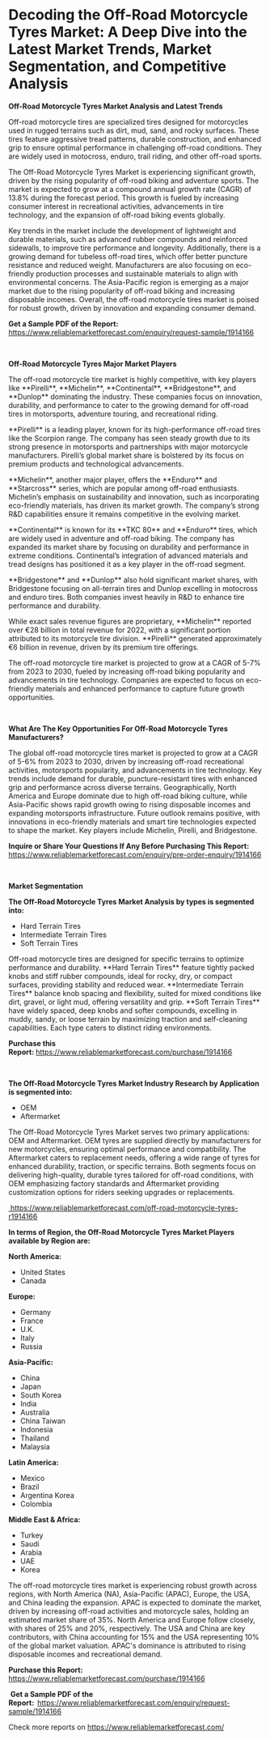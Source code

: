 <p><h1>Decoding the Off-Road Motorcycle Tyres Market: A Deep Dive into the Latest Market Trends, Market Segmentation, and Competitive Analysis</h1></p><p><strong>Off-Road Motorcycle Tyres Market Analysis and Latest Trends</strong></p>
<p><p>Off-road motorcycle tires are specialized tires designed for motorcycles used in rugged terrains such as dirt, mud, sand, and rocky surfaces. These tires feature aggressive tread patterns, durable construction, and enhanced grip to ensure optimal performance in challenging off-road conditions. They are widely used in motocross, enduro, trail riding, and other off-road sports.</p><p>The Off-Road Motorcycle Tyres Market is experiencing significant growth, driven by the rising popularity of off-road biking and adventure sports. The market is expected to grow at a compound annual growth rate (CAGR) of 13.8% during the forecast period. This growth is fueled by increasing consumer interest in recreational activities, advancements in tire technology, and the expansion of off-road biking events globally.</p><p>Key trends in the market include the development of lightweight and durable materials, such as advanced rubber compounds and reinforced sidewalls, to improve tire performance and longevity. Additionally, there is a growing demand for tubeless off-road tires, which offer better puncture resistance and reduced weight. Manufacturers are also focusing on eco-friendly production processes and sustainable materials to align with environmental concerns. The Asia-Pacific region is emerging as a major market due to the rising popularity of off-road biking and increasing disposable incomes. Overall, the off-road motorcycle tires market is poised for robust growth, driven by innovation and expanding consumer demand.</p></p>
<p><strong>Get a Sample PDF of the Report:&nbsp;</strong> <a href="https://www.reliablemarketforecast.com/enquiry/request-sample/1914166?utm_campaign=1110&utm_medium=2&utm_source=Github&utm_content=ia&utm_term=24012025&utm_id=off-road-motorcycle-tyres">https://www.reliablemarketforecast.com/enquiry/request-sample/1914166</a></p>
<p>&nbsp;</p>
<p><strong>Off-Road Motorcycle Tyres Major Market Players</strong></p>
<p><p>The off-road motorcycle tire market is highly competitive, with key players like **Pirelli**, **Michelin**, **Continental**, **Bridgestone**, and **Dunlop** dominating the industry. These companies focus on innovation, durability, and performance to cater to the growing demand for off-road tires in motorsports, adventure touring, and recreational riding.</p><p>**Pirelli** is a leading player, known for its high-performance off-road tires like the Scorpion range. The company has seen steady growth due to its strong presence in motorsports and partnerships with major motorcycle manufacturers. Pirelli’s global market share is bolstered by its focus on premium products and technological advancements.</p><p>**Michelin**, another major player, offers the **Enduro** and **Starcross** series, which are popular among off-road enthusiasts. Michelin’s emphasis on sustainability and innovation, such as incorporating eco-friendly materials, has driven its market growth. The company’s strong R&D capabilities ensure it remains competitive in the evolving market.</p><p>**Continental** is known for its **TKC 80** and **Enduro** tires, which are widely used in adventure and off-road biking. The company has expanded its market share by focusing on durability and performance in extreme conditions. Continental’s integration of advanced materials and tread designs has positioned it as a key player in the off-road segment.</p><p>**Bridgestone** and **Dunlop** also hold significant market shares, with Bridgestone focusing on all-terrain tires and Dunlop excelling in motocross and enduro tires. Both companies invest heavily in R&D to enhance tire performance and durability.</p><p>While exact sales revenue figures are proprietary, **Michelin** reported over €28 billion in total revenue for 2022, with a significant portion attributed to its motorcycle tire division. **Pirelli** generated approximately €6 billion in revenue, driven by its premium tire offerings.</p><p>The off-road motorcycle tire market is projected to grow at a CAGR of 5-7% from 2023 to 2030, fueled by increasing off-road biking popularity and advancements in tire technology. Companies are expected to focus on eco-friendly materials and enhanced performance to capture future growth opportunities.</p></p>
<p>&nbsp;</p>
<p><strong>What Are The Key Opportunities For Off-Road Motorcycle Tyres Manufacturers?</strong></p>
<p><p>The global off-road motorcycle tires market is projected to grow at a CAGR of 5-6% from 2023 to 2030, driven by increasing off-road recreational activities, motorsports popularity, and advancements in tire technology. Key trends include demand for durable, puncture-resistant tires with enhanced grip and performance across diverse terrains. Geographically, North America and Europe dominate due to high off-road biking culture, while Asia-Pacific shows rapid growth owing to rising disposable incomes and expanding motorsports infrastructure. Future outlook remains positive, with innovations in eco-friendly materials and smart tire technologies expected to shape the market. Key players include Michelin, Pirelli, and Bridgestone.</p></p>
<p><strong>Inquire or Share Your Questions If Any Before Purchasing This Report:</strong> <a href="https://www.reliablemarketforecast.com/enquiry/pre-order-enquiry/1914166?utm_campaign=1110&utm_medium=2&utm_source=Github&utm_content=ia&utm_term=24012025&utm_id=off-road-motorcycle-tyres">https://www.reliablemarketforecast.com/enquiry/pre-order-enquiry/1914166</a></p>
<p>&nbsp;</p>
<p><strong>Market Segmentation</strong></p>
<p><strong>The Off-Road Motorcycle Tyres Market Analysis by types is segmented into:</strong></p>
<p><ul><li>Hard Terrain Tires</li><li>Intermediate Terrain Tires</li><li>Soft Terrain Tires</li></ul></p>
<p><p>Off-road motorcycle tires are designed for specific terrains to optimize performance and durability. **Hard Terrain Tires** feature tightly packed knobs and stiff rubber compounds, ideal for rocky, dry, or compact surfaces, providing stability and reduced wear. **Intermediate Terrain Tires** balance knob spacing and flexibility, suited for mixed conditions like dirt, gravel, or light mud, offering versatility and grip. **Soft Terrain Tires** have widely spaced, deep knobs and softer compounds, excelling in muddy, sandy, or loose terrain by maximizing traction and self-cleaning capabilities. Each type caters to distinct riding environments.</p></p>
<p><strong>Purchase this Report:&nbsp;</strong><a href="https://www.reliablemarketforecast.com/purchase/1914166?utm_campaign=1110&utm_medium=2&utm_source=Github&utm_content=ia&utm_term=24012025&utm_id=off-road-motorcycle-tyres">https://www.reliablemarketforecast.com/purchase/1914166</a></p>
<p>&nbsp;</p>
<p><strong>The Off-Road Motorcycle Tyres Market Industry Research by Application is segmented into:</strong></p>
<p><ul><li>OEM</li><li>Aftermarket</li></ul></p>
<p><p>The Off-Road Motorcycle Tyres Market serves two primary applications: OEM and Aftermarket. OEM tyres are supplied directly by manufacturers for new motorcycles, ensuring optimal performance and compatibility. The Aftermarket caters to replacement needs, offering a wide range of tyres for enhanced durability, traction, or specific terrains. Both segments focus on delivering high-quality, durable tyres tailored for off-road conditions, with OEM emphasizing factory standards and Aftermarket providing customization options for riders seeking upgrades or replacements.</p></p>
<p><a href="https://www.reliablemarketforecast.com/off-road-motorcycle-tyres-r1914166?utm_campaign=1110&utm_medium=2&utm_source=Github&utm_content=ia&utm_term=24012025&utm_id=off-road-motorcycle-tyres">&nbsp;https://www.reliablemarketforecast.com/off-road-motorcycle-tyres-r1914166</a></p>
<p><strong>In terms of Region, the Off-Road Motorcycle Tyres Market Players available by Region are:</strong></p>
<p>
    <p> <strong> North America: </strong>
        <ul>
            <li>United States</li>
            <li>Canada</li>
        </ul>
        </p> 
    <p> <strong> Europe: </strong>
        <ul>
            <li>Germany</li>
            <li>France</li>
            <li>U.K.</li>
            <li>Italy</li>
            <li>Russia</li>
        </ul>
        </p> 
    <p> <strong> Asia-Pacific: </strong>
        <ul>
            <li>China</li>
            <li>Japan</li>
            <li>South Korea</li>
            <li>India</li>
            <li>Australia</li>
            <li>China Taiwan</li>
            <li>Indonesia</li>
            <li>Thailand</li>
            <li>Malaysia</li>
        </ul>
        </p> 
    <p> <strong> Latin America: </strong>
        <ul>
            <li>Mexico</li>
            <li>Brazil</li>
            <li>Argentina Korea</li>
            <li>Colombia</li>
        </ul>
        </p> 
    <p> <strong> Middle East & Africa: </strong>
        <ul>
            <li>Turkey</li>
            <li>Saudi</li>
            <li>Arabia</li>
            <li>UAE</li>
            <li>Korea</li>
        </ul>
    </p>
    </p>
<p><p>The off-road motorcycle tires market is experiencing robust growth across regions, with North America (NA), Asia-Pacific (APAC), Europe, the USA, and China leading the expansion. APAC is expected to dominate the market, driven by increasing off-road activities and motorcycle sales, holding an estimated market share of 35%. North America and Europe follow closely, with shares of 25% and 20%, respectively. The USA and China are key contributors, with China accounting for 15% and the USA representing 10% of the global market valuation. APAC's dominance is attributed to rising disposable incomes and recreational demand.</p></p>
<p><strong>Purchase this Report: </strong><a href="https://www.reliablemarketforecast.com/purchase/1914166?utm_campaign=1110&utm_medium=2&utm_source=Github&utm_content=ia&utm_term=24012025&utm_id=off-road-motorcycle-tyres">https://www.reliablemarketforecast.com/purchase/1914166</a></p>
<p>&nbsp;<strong>Get a Sample PDF of the Report:&nbsp;&nbsp;</strong><a href="https://www.reliablemarketforecast.com/enquiry/request-sample/1914166?utm_campaign=1110&utm_medium=2&utm_source=Github&utm_content=ia&utm_term=24012025&utm_id=off-road-motorcycle-tyres">https://www.reliablemarketforecast.com/enquiry/request-sample/1914166</a></p>
<p><strong></strong></p>
<p>Check more reports on <a href="https://www.reliablemarketforecast.com/?utm_campaign=1110&utm_medium=2&utm_source=Github&utm_content=ia&utm_term=24012025&utm_id=off-road-motorcycle-tyres">https://www.reliablemarketforecast.com/</a></p>